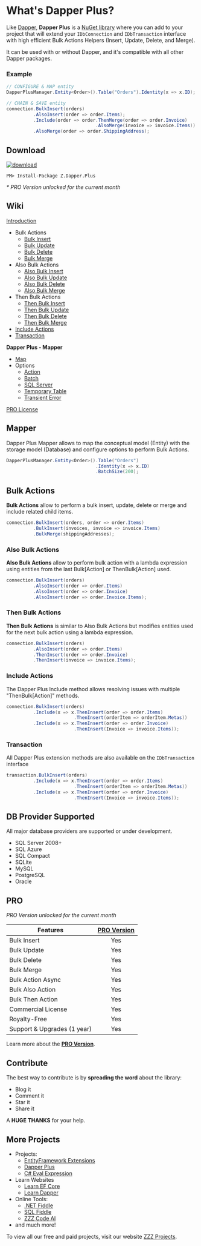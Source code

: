 # What's Dapper Plus?

Like [Dapper](https://github.com/StackExchange/dapper-dot-net), **Dapper Plus** is a [NuGet library](https://www.nuget.org/packages/Z.Dapper.Plus/) where you can add to your project that will extend your `IDbConnection` and `IDbTransaction` interface with high efficient Bulk Actions Helpers (Insert, Update, Delete, and Merge).

It can be used with or without Dapper, and it's compatible with all other Dapper packages.

### Example
```csharp
// CONFIGURE & MAP entity
DapperPlusManager.Entity<Order>().Table("Orders").Identity(x => x.ID);

// CHAIN & SAVE entity
connection.BulkInsert(orders)
          .AlsoInsert(order => order.Items);
          .Include(order => order.ThenMerge(order => order.Invoice)
                                 .AlsoMerge(invoice => invoice.Items))
          .AlsoMerge(order => order.ShippingAddress);	
```

## Download
<a href="https://www.nuget.org/packages/Z.Dapper.Plus/" target="_blank"><img src="https://zzzprojects.github.io/images/nuget/dapper-plus-v.svg" alt="download" /></a>
<a href="https://www.nuget.org/packages/Z.Dapper.Plus/" target="_blank"><img src="https://zzzprojects.github.io/images/nuget/dapper-plus-d.svg" alt="" /></a>

```
PM> Install-Package Z.Dapper.Plus
```

_* PRO Version unlocked for the current month_

## Wiki
[Introduction](https://dapper-plus.net/overview)

- Bulk Actions
   - [Bulk Insert](https://dapper-plus.net/bulk-insert)
   - [Bulk Update](https://dapper-plus.net/bulk-update)
   - [Bulk Delete](https://dapper-plus.net/bulk-delete)
   - [Bulk Merge](https://dapper-plus.net/bulk-merge)
- Also Bulk Actions
   - [Also Bulk Insert](https://dapper-plus.net/also-bulk-insert)
   - [Also Bulk Update](https://dapper-plus.net/also-bulk-update)
   - [Also Bulk Delete](https://dapper-plus.net/also-bulk-delete)
   - [Also Bulk Merge](https://dapper-plus.net/also-bulk-merge)
- Then Bulk Actions
   - [Then Bulk Insert](https://dapper-plus.net/then-bulk-insert)
   - [Then Bulk Update](https://dapper-plus.net/then-bulk-update)
   - [Then Bulk Delete](https://dapper-plus.net/then-bulk-delete)
   - [Then Bulk Merge](https://dapper-plus.net/then-bulk-merge)
- [Include Actions](https://dapper-plus.net/include-actions)
- [Transaction](https://dapper-plus.net/transaction)

**Dapper Plus - Mapper**
- [Map](https://dapper-plus.net/map)
- Options
   - [Action](https://dapper-plus.net/action-options)
   - [Batch](https://dapper-plus.net/batch-options)
   - [SQL Server](https://dapper-plus.net/sql-server-options)
   - [Temporary Table](https://dapper-plus.net/temporary-table-options)
   - [Transient Error](https://dapper-plus.net/transient-error-options)

[PRO License](https://dapper-plus.net/licensing)

## Mapper
Dapper Plus Mapper allows to map the conceptual model (Entity) with the storage model (Database) and configure options to perform Bulk Actions.
```csharp
DapperPlusManager.Entity<Order>().Table("Orders")
                                 .Identity(x => x.ID)
                                 .BatchSize(200);
```

## Bulk Actions
**Bulk Actions** allow to perform a bulk insert, update, delete or merge and include related child items.
```csharp
connection.BulkInsert(orders, order => order.Items)
          .BulkInsert(invoices, invoice => invoice.Items)
          .BulkMerge(shippingAddresses);
```
### Also Bulk Actions
**Also Bulk Actions** allow to perform bulk action with a lambda expression using entities from the last Bulk[Action] or ThenBulk[Action] used.

```csharp
connection.BulkInsert(orders)
          .AlsoInsert(order => order.Items)
          .AlsoInsert(order => order.Invoice)
          .AlsoInsert(order => order.Invoice.Items);
```
### Then Bulk Actions
**Then Bulk Actions** is similar to Also Bulk Actions but modifies entities used for the next bulk action using a lambda expression.

```csharp
connection.BulkInsert(orders)
          .AlsoInsert(order => order.Items)
          .ThenInsert(order => order.Invoice)
          .ThenInsert(invoice => invoice.Items);
```

### Include Actions
The Dapper Plus Include method allows resolving issues with multiple "ThenBulk[Action]" methods.

```csharp
connection.BulkInsert(orders)
          .Include(x => x.ThenInsert(order => order.Items)
                         .ThenInsert(orderItem => orderItem.Metas))
          .Include(x => x.ThenInsert(order => order.Invoice)
                         .ThenInsert(Invoice => invoice.Items));   	
```

### Transaction
All Dapper Plus extension methods are also available on the `IDbTransaction` interface
```csharp
transaction.BulkInsert(orders)
          .Include(x => x.ThenInsert(order => order.Items)
                         .ThenInsert(orderItem => orderItem.Metas))
          .Include(x => x.ThenInsert(order => order.Invoice)
                         .ThenInsert(Invoice => invoice.Items));   	
```

## DB Provider Supported
All major database providers are supported or under development.
- SQL Server 2008+
- SQL Azure
- SQL Compact
- SQLite
- MySQL
- PostgreSQL
- Oracle

## PRO
_PRO Version unlocked for the current month_

Features                    | [PRO Version](https://dapper-plus.net/#pro)
--------                    | :-------------: |
Bulk Insert                 | Yes
Bulk Update                 | Yes
Bulk Delete                 | Yes
Bulk Merge                  | Yes
Bulk Action Async           | Yes
Bulk Also Action            | Yes
Bulk Then Action            | Yes
Commercial License          | Yes
Royalty-Free                | Yes
Support & Upgrades (1 year) | Yes

Learn more about the **[PRO Version](https://dapper-plus.net/#pro)**.

## Contribute

The best way to contribute is by **spreading the word** about the library:

 - Blog it
 - Comment it
 - Star it
 - Share it
 
A **HUGE THANKS** for your help.

## More Projects

- Projects:
   - [EntityFramework Extensions](https://entityframework-extensions.net/)
   - [Dapper Plus](https://dapper-plus.net/)
   - [C# Eval Expression](https://eval-expression.net/)
- Learn Websites
   - [Learn EF Core](https://www.learnentityframeworkcore.com/)
   - [Learn Dapper](https://www.learndapper.com/)
- Online Tools:
   - [.NET Fiddle](https://dotnetfiddle.net/)
   - [SQL Fiddle](https://sqlfiddle.com/)
   - [ZZZ Code AI](https://zzzcode.ai/)
- and much more!

To view all our free and paid projects, visit our website [ZZZ Projects](https://zzzprojects.com/).
